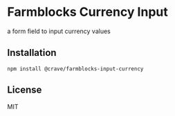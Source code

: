 # Farmblocks Currency Input

a form field to input currency values

## Installation

```
npm install @crave/farmblocks-input-currency
```

## License

MIT
